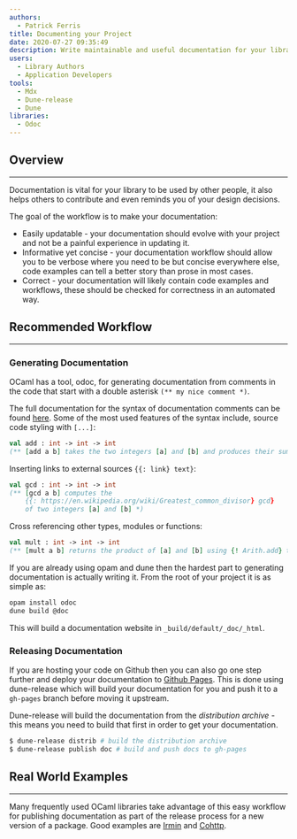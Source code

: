 ```yaml
---
authors:
  - Patrick Ferris
title: Documenting your Project
date: 2020-07-27 09:35:49
description: Write maintainable and useful documentation for your library
users:
  - Library Authors
  - Application Developers
tools:
  - Mdx
  - Dune-release
  - Dune
libraries: 
  - Odoc
---
```


## Overview

---

Documentation is vital for your library to be used by other people, it also helps others to contribute and even reminds you of your design decisions. 

The goal of the  workflow is to make your documentation:

- Easily updatable - your documentation should evolve with your project and not be a painful experience in updating it.
- Informative yet concise - your documentation workflow should allow you to be verbose where you need to be but concise everywhere else, code examples can tell a better story than prose in most cases.
- Correct - your documentation will likely contain code examples and workflows, these should be checked for correctness in an automated way.

## Recommended Workflow

---

### Generating Documentation

OCaml has a tool, odoc, for generating documentation from comments in the code that start with a double asterisk `(** my nice comment *)`.

The full documentation for the syntax of documentation comments can be found [here](https://caml.inria.fr/pub/docs/manual-ocaml/ocamldoc.html#s%3Aocamldoc-comments). Some of the most used features of the syntax include, source code styling with `[...]`:

```ocaml
val add : int -> int -> int 
(** [add a b] takes the two integers [a] and [b] and produces their sum *) 
```

Inserting links to external sources `{{: link} text}`: 

```ocaml
val gcd : int -> int -> int 
(** [gcd a b] computes the 
	{{: https://en.wikipedia.org/wiki/Greatest_common_divisor} gcd} 
	of two integers [a] and [b] *)
```

Cross referencing other types, modules or functions:

```ocaml
val mult : int -> int -> int 
(** [mult a b] returns the product of [a] and [b] using {! Arith.add} to do so *)
```

If you are already using opam and dune then the hardest part to generating documentation is actually writing it. From the root of your project it is as simple as: 

```bash
opam install odoc 
dune build @doc 
```

This will build a documentation website in `_build/default/_doc/_html`.

### Releasing Documentation

If you are hosting your code on Github then you can also go one step further and deploy your documentation to [Github Pages](https://pages.github.com/). This is done using dune-release which will build your documentation for you and push it to a `gh-pages` branch before moving it upstream. 

Dune-release will build the documentation from the *distribution archive* - this means you need to build that first in order to get your documentation. 

```bash
$ dune-release distrib # build the distribution archive
$ dune-release publish doc # build and push docs to gh-pages
```

## Real World Examples

---

Many frequently used OCaml libraries take advantage of this easy workflow for publishing documentation as part of the release process for a new version of a package. Good examples are [Irmin](https://mirage.github.io/irmin/) and [Cohttp](https://mirage.github.io/ocaml-cohttp/).